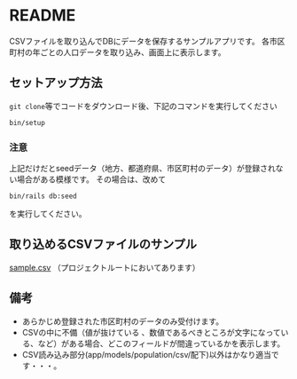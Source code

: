 # README
CSVファイルを取り込んでDBにデータを保存するサンプルアプリです。
各市区町村の年ごとの人口データを取り込み、画面上に表示します。

## セットアップ方法
`git clone`等でコードをダウンロード後、下記のコマンドを実行してください
```sh
bin/setup
```

### 注意
上記だけだとseedデータ（地方、都道府県、市区町村のデータ）が登録されない場合がある模様です。
その場合は、改めて
```
bin/rails db:seed
```
を実行してください。

## 取り込めるCSVファイルのサンプル
[sample.csv](https://github.com/chihaso/csv_import_sample/blob/main/sample.csv)
（プロジェクトルートにおいてあります）

## 備考
- あらかじめ登録された市区町村のデータのみ受付けます。
- CSVの中に不備（値が抜けている 、数値であるべきところが文字になっている、など）がある場合、どこのフィールドが間違っているかを表示します。
- CSV読み込み部分(app/models/population/csv/配下)以外はかなり適当です・・・。
